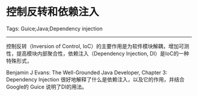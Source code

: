 # 控制反转和依赖注入
Tags: Guice;Java;Dependency injection

------

控制反转（Inversion of Control, IoC）的主要作用是为软件模块解耦，增加可测性，提高模块内部聚合性，依赖注入（Dependency Injection, DI）是IoC的一种特殊形式，

Benjamin J Evans: The Well-Grounded Java Developer, Chapter 3: Dependency Injection 很好地解释了什么是依赖注入，以及它的作用，并结合Google的 Guice 说明了DI的用法。